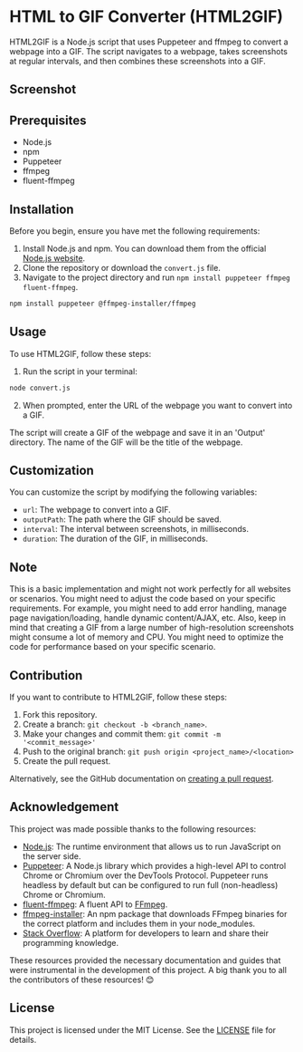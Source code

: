# HTML to GIF Converter (HTML2GIF)

HTML2GIF is a Node.js script that uses Puppeteer and ffmpeg to convert a webpage into a GIF. The script navigates to a webpage, takes screenshots at regular intervals, and then combines these screenshots into a GIF.

## Screenshot

## Prerequisites

- Node.js
- npm
- Puppeteer
- ffmpeg
- fluent-ffmpeg

## Installation

Before you begin, ensure you have met the following requirements:

1. Install Node.js and npm. You can download them from the official [Node.js website](https://nodejs.org/).
2. Clone the repository or download the `convert.js` file.
3. Navigate to the project directory and run `npm install puppeteer ffmpeg fluent-ffmpeg`.

```bash
npm install puppeteer @ffmpeg-installer/ffmpeg
```

## Usage

To use HTML2GIF, follow these steps:

1. Run the script in your terminal:

```bash
node convert.js
```

2. When prompted, enter the URL of the webpage you want to convert into a GIF.

The script will create a GIF of the webpage and save it in an 'Output' directory. The name of the GIF will be the title of the webpage.

## Customization

You can customize the script by modifying the following variables:

- `url`: The webpage to convert into a GIF.
- `outputPath`: The path where the GIF should be saved.
- `interval`: The interval between screenshots, in milliseconds.
- `duration`: The duration of the GIF, in milliseconds.

## Note

This is a basic implementation and might not work perfectly for all websites or scenarios. You might need to adjust the code based on your specific requirements. For example, you might need to add error handling, manage page navigation/loading, handle dynamic content/AJAX, etc. Also, keep in mind that creating a GIF from a large number of high-resolution screenshots might consume a lot of memory and CPU. You might need to optimize the code for performance based on your specific scenario.

## Contribution

If you want to contribute to HTML2GIF, follow these steps:

1. Fork this repository.
2. Create a branch: `git checkout -b <branch_name>`.
3. Make your changes and commit them: `git commit -m '<commit_message>'`
4. Push to the original branch: `git push origin <project_name>/<location>`
5. Create the pull request.

Alternatively, see the GitHub documentation on [creating a pull request](https://docs.github.com/en/github/collaborating-with-issues-and-pull-requests/creating-a-pull-request).

## Acknowledgement

This project was made possible thanks to the following resources:

- [Node.js](https://nodejs.org/en/docs/): The runtime environment that allows us to run JavaScript on the server side.
- [Puppeteer](https://pptr.dev/): A Node.js library which provides a high-level API to control Chrome or Chromium over the DevTools Protocol. Puppeteer runs headless by default but can be configured to run full (non-headless) Chrome or Chromium.
- [fluent-ffmpeg](https://github.com/fluent-ffmpeg/node-fluent-ffmpeg): A fluent API to [FFmpeg](https://ffmpeg.org/).
- [ffmpeg-installer](https://www.npmjs.com/package/@ffmpeg-installer/ffmpeg): An npm package that downloads FFmpeg binaries for the correct platform and includes them in your node_modules.
- [Stack Overflow](https://stackoverflow.com/): A platform for developers to learn and share their programming knowledge.

These resources provided the necessary documentation and guides that were instrumental in the development of this project. A big thank you to all the contributors of these resources! 😊

## License

This project is licensed under the MIT License. See the [LICENSE](LICENSE) file for details.
